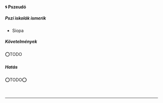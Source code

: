 #### 🌀 Pszeudó

##### Pszí iskolák ismerik

- Siopa

##### Követelmények

⭕TODO

##### Hatás

⭕TODO⭕

<br />

---
